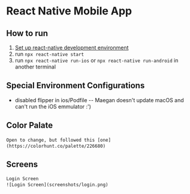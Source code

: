# React Native Mobile App 
## How to run
1. [Set up react-native development environment](https://reactnative.dev/docs/environment-setup)
2. run `npx react-native start`
3. run `npx react-native run-ios` or `npx react-native run-android` in another terminal
## Special Environment Configurations
* disabled flipper in ios/Podfile -- Maegan doesn't update macOS and can't run the iOS emmulator :')
## Color Palate 
    Open to change, but followed this [one](https://colorhunt.co/palette/226680)
## Screens
    Login Screen
    ![Login Screen](screenshots/login.png)